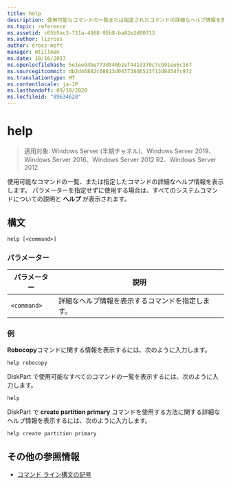 ```yaml
---
title: help
description: 使用可能なコマンドの一覧または指定されたコマンドの詳細なヘルプ情報を表示する、ヘルプコマンドの参照記事です。
ms.topic: reference
ms.assetid: c65b5ac3-711a-4368-95b8-ba82e2d00713
ms.author: lizross
author: eross-msft
manager: mtillman
ms.date: 10/16/2017
ms.openlocfilehash: 5e1ee94be773d546b2ef441d370c7cb91ee6c167
ms.sourcegitcommit: db2d46842c68813d043738d6523f13d8454fc972
ms.translationtype: MT
ms.contentlocale: ja-JP
ms.lasthandoff: 09/10/2020
ms.locfileid: "89634628"
---
```

# <a name="help"></a>help

> 適用対象: Windows Server (半期チャネル)、Windows Server 2019、Windows Server 2016、Windows Server 2012 R2、Windows Server 2012

使用可能なコマンドの一覧、または指定したコマンドの詳細なヘルプ情報を表示します。 パラメーターを指定せずに使用する場合は、すべてのシステムコマンドについての説明と **ヘルプ** が表示されます。

## <a name="syntax"></a>構文

```
help [<command>]
```

### <a name="parameters"></a>パラメーター

| パラメーター | 説明 |
| --------- | ----------- |
| `<command>` | 詳細なヘルプ情報を表示するコマンドを指定します。 |

### <a name="examples"></a>例

**Robocopy**コマンドに関する情報を表示するには、次のように入力します。

```
help robocopy
```

DiskPart で使用可能なすべてのコマンドの一覧を表示するには、次のように入力します。

```
help
```

DiskPart で **create partition primary** コマンドを使用する方法に関する詳細なヘルプ情報を表示するには、次のように入力します。

```
help create partition primary
```

## <a name="additional-references"></a>その他の参照情報

- [コマンド ライン構文の記号](command-line-syntax-key.md)
